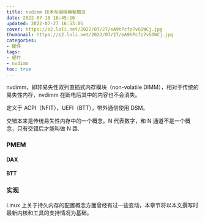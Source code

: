 ```yaml
---
title: nvdimm 技术与编程模型概览
date: 2022-07-18 16:45:16
updated: 2022-07-27 16:53:05
cover: https://s2.loli.net/2022/07/27/eA9tPcfz7vGSWCj.jpg
thumbnail: https://s2.loli.net/2022/07/27/eA9tPcfz7vGSWCj.jpg
categories:
- 硬件
tags:
- 硬件
- nvdimm
toc: true
---
```


nvdimm，即非易失性双列直插式内存模块（non-volatile DIMM），相对于传统的易失性内存，nvdimm 在断电后其中的内容也不会消失。

<!-- more -->

定义于 ACPI（NFIT），UEFI（BTT），带外通信使用 DSM。

交错本来是传统易失性内存中的一个概念。N 代表数字，和 N 通道不是一个概念，只有交错后才能叫做 N 路.

### PMEM

#### DAX

#### BTT

### 实现

Linux 上关于持久内存的配置概念方面曾经有过一些变动，本章节将以本文撰写时最新内核和工具的支持情况为基础。
